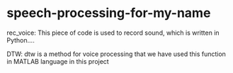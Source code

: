 # speech-processing-for-my-name

rec_voice:
  This piece of code is used to record sound, which is written in Python....

DTW:
  dtw is a method for voice processing that we have used this function in MATLAB language in this project
